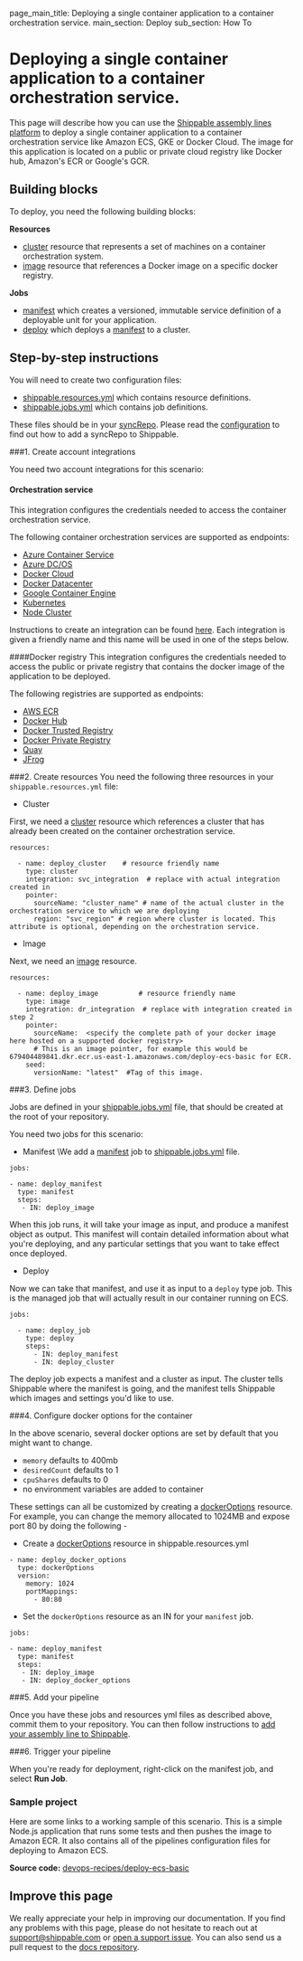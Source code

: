 page_main_title: Deploying a single container application to a container orchestration service.
main_section: Deploy
sub_section: How To

# Deploying a single container application to a container orchestration service.

This page will describe how you can use the [Shippable assembly lines platform](/platform/overview/) to deploy a single container application to a container orchestration service like Amazon ECS, GKE or Docker Cloud. The
image for this application is located on a public or private cloud registry like Docker hub, Amazon's ECR or Google's GCR.

## Building blocks

To deploy, you need the following building blocks:

**Resources**

- [cluster](/platform/workflow/resource/cluster/) resource that represents a set of machines on a container orchestration system.
- [image](/platform/workflow/resource/image/) resource that references a Docker image on a specific docker registry.

**Jobs**

- [manifest](/platform/workflow/job/manifest/) which creates a versioned, immutable service definition of a deployable unit for your application.
- [deploy](/platform/workflow/job/deploy/) which deploys a [manifest](/platform/workflow/job/manifest/) to a cluster.


## Step-by-step instructions

You will need to create two configuration files:

- [shippable.resources.yml](/tutorial/workflow/shippable-resources-yml/) which contains resource definitions.
- [shippable.jobs.yml](/platform/tutorial/workflow/shippable-jobs-yml/) which contains job definitions.

These files should be in your [syncRepo](/platform/workflow/resource/syncrepo/). Please read the [configuration](/deploy/configuration/) to find out how to add a syncRepo to Shippable.

###1. Create account integrations

You need two account integrations for this scenario:

#### Orchestration service
This integration configures the credentials needed to access the container orchestration service.

The following container orchestration services are supported as endpoints:

- [Azure Container Service](/platform/integration/azure-dcos)
- [Azure DC/OS](/platform/integration/azure-dcos)
- [Docker Cloud](/platform/integration/docker-cloud)
- [Docker Datacenter](/platform/integration/docker-datacenter)
- [Google Container Engine](/platform/integration/gke)
- [Kubernetes](/platform/integration/kubernetes)
- [Node Cluster](/platform/integration/node-cluster)

Instructions to create an integration can be found [here](http://docs.shippable.com/platform/tutorial/integration/howto-crud-integration/). Each integration is given a
friendly name and this name will be used in one of the steps below.

####Docker registry
This integration configures the credentials needed to access the public or private registry that contains the docker image of the application to be deployed.  

The following registries are supported as endpoints:

- [AWS ECR](/platform/integration/aws-ecr)
- [Docker Hub](/platform/integration/docker-hub)
- [Docker Trusted Registry](/platform/integration/docker-trusted-registry)
- [Docker Private Registry](/platform/integration/docker-private-registry)
- [Quay](/platform/integration/quay)
- [JFrog](/platform/integration/jfrog-artifactory)

###2. Create resources
You need the following three resources in your `shippable.resources.yml` file:

- Cluster

First, we need a [cluster](/platform/workflow/resource/cluster/) resource which references a cluster that has already been created on the container orchestration service.

```
resources:

  - name: deploy_cluster    # resource friendly name
    type: cluster
    integration: svc_integration  # replace with actual integration created in          
    pointer:
      sourceName: "cluster_name" # name of the actual cluster in the orchestration service to which we are deploying
      region: "svc_region" # region where cluster is located. This attribute is optional, depending on the orchestration service.
```

- Image

Next, we need an [image](/platform/workflow/resource/image/) resource.

```
resources:

  - name: deploy_image          # resource friendly name
    type: image
    integration: dr_integration  # replace with integration created in step 2          
    pointer:
      sourceName:  <specify the complete path of your docker image here hosted on a supported docker registry>
      # This is an image pointer, for example this would be 679404489841.dkr.ecr.us-east-1.amazonaws.com/deploy-ecs-basic for ECR.
    seed:
      versionName: "latest"  #Tag of this image.

```

###3. Define jobs

Jobs are defined in your [shippable.jobs.yml](/platform/tutorial/workflow/shippable-jobs-yml/) file, that should be created at the root of your repository.

You need two jobs for this scenario:

- Manifest
\We add a [manifest](/platform/workflow/job/manifest/) job to [shippable.jobs.yml](/platform/tutorial/workflow/shippable-jobs-yml/) file.

```
jobs:

- name: deploy_manifest
  type: manifest
  steps:
   - IN: deploy_image
```

When this job runs, it will take your image as input, and produce a manifest object as output.  This manifest will contain detailed information about what you're deploying, and any particular settings that you want to take effect once deployed.

- Deploy

Now we can take that manifest, and use it as input to a `deploy` type job.  This is the managed job that will actually result in our container running on ECS.

```
jobs:

  - name: deploy_job
    type: deploy
    steps:
      - IN: deploy_manifest
      - IN: deploy_cluster
```

The deploy job expects a manifest and a cluster as input.  The cluster tells Shippable where the manifest is going, and the manifest tells Shippable which images and settings you'd like to use.

###4. Configure docker options for the container

In the above scenario, several docker options are set by default that you might want to change.

- `memory` defaults to 400mb
- `desiredCount` defaults to 1
- `cpuShares` defaults to 0
- no environment variables are added to container

These settings can all be customized by creating a [dockerOptions](/platform/workflow/resource/dockeroptions/#dockeroptions) resource. For example, you can change the memory allocated to 1024MB and expose port 80 by doing the following -

- Create a [dockerOptions](/platform/workflow/resource/dockeroptions/#dockeroptions) resource in shippable.resources.yml

```
- name: deploy_docker_options
  type: dockerOptions
  version:
    memory: 1024
    portMappings:
      - 80:80
```

- Set the `dockerOptions` resource as an IN for your `manifest` job.

```
jobs:

- name: deploy_manifest
  type: manifest
  steps:
   - IN: deploy_image
   - IN: deploy_docker_options
```

###5. Add your pipeline

Once you have these jobs and resources yml files as described above, commit them to your repository. You can then follow instructions to [add your assembly line to Shippable](/platform/tutorial/workflow/crud-syncrepo/).

###6. Trigger your pipeline

When you're ready for deployment, right-click on the manifest job, and select **Run Job**.


### Sample project

Here are some links to a working sample of this scenario. This is a simple Node.js application that runs some tests and then pushes
the image to Amazon ECR. It also contains all of the pipelines configuration files for deploying to Amazon ECS.

**Source code:**  [devops-recipes/deploy-ecs-basic](https://github.com/devops-recipes/deploy-ecs-basic)

## Improve this page

We really appreciate your help in improving our documentation. If you find any problems with this page, please do not hesitate to reach out at [support@shippable.com](mailto:support@shippable.com) or [open a support issue](https://www.github.com/Shippable/support/issues). You can also send us a pull request to the [docs repository](https://www.github.com/Shippable/docs).
